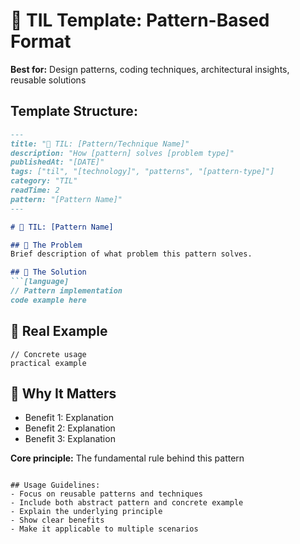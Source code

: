 # 🧩 TIL Template: Pattern-Based Format

**Best for:** Design patterns, coding techniques, architectural insights, reusable solutions

## Template Structure:

```markdown
---
title: "🧩 TIL: [Pattern/Technique Name]"
description: "How [pattern] solves [problem type]"
publishedAt: "[DATE]"
tags: ["til", "[technology]", "patterns", "[pattern-type]"]
category: "TIL"
readTime: 2
pattern: "[Pattern Name]"
---

# 🧩 TIL: [Pattern Name]

## 🤔 The Problem
Brief description of what problem this pattern solves.

## 💫 The Solution
```[language]
// Pattern implementation
code example here
```

## 🔄 Real Example
```[language]
// Concrete usage
practical example
```

## 🎯 Why It Matters
- Benefit 1: Explanation
- Benefit 2: Explanation  
- Benefit 3: Explanation

**Core principle:** The fundamental rule behind this pattern
```

## Usage Guidelines:
- Focus on reusable patterns and techniques
- Include both abstract pattern and concrete example
- Explain the underlying principle
- Show clear benefits
- Make it applicable to multiple scenarios 